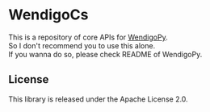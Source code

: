 # WendigoCs
This is a repository of core APIs for [WendigoPy](https://github.com/medmsyk/wendigopy).  
So I don't recommend you to use this alone.  
If you wanna do so, please check README of WendigoPy.  

## License
This library is released under the Apache License 2.0.